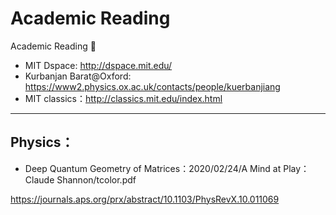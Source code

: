 # Academic Reading

Academic Reading 📖 

- MIT Dspace:   http://dspace.mit.edu/
- Kurbanjan Barat@Oxford: https://www2.physics.ox.ac.uk/contacts/people/kuerbanjiang
- MIT classics：http://classics.mit.edu/index.html

------

## Physics：

- Deep Quantum Geometry of Matrices：2020/02/24/A Mind at Play： Claude Shannon/tcolor.pdf

https://journals.aps.org/prx/abstract/10.1103/PhysRevX.10.011069

